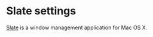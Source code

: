 # Slate settings
[Slate] is a window management application for Mac OS X.

[Slate]:http://github.com/jigish/slate
